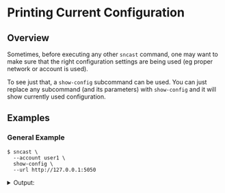 # Printing Current Configuration

## Overview

Sometimes, before executing any other `sncast` command, one may want to make sure that the right
configuration settings are being used (eg proper network or account is used).

To see just that, a `show-config` subcommand can be used. You can just
replace any subcommand (and its parameters) with `show-config` and it will show currently used configuration.


## Examples

### General Example

```shell
$ sncast \
  --account user1 \
  show-config \
  --url http://127.0.0.1:5050
```

<details>
<summary>Output:</summary>

```shell
command: show-config
account: user1
chain_id: alpha-sepolia
keystore: ../keystore
rpc_url: http://127.0.0.1:5050/rpc
```
</details>
<br>